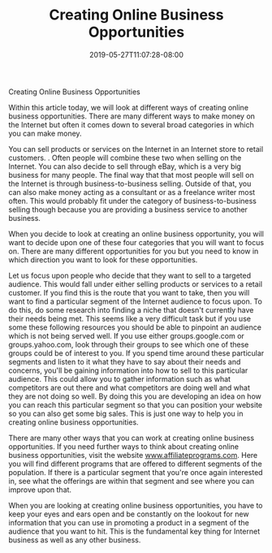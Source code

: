 ﻿---
title: "Creating Online Business Opportunities"
date: 2019-05-27T11:07:28-08:00
description: "creating an online business Tips for Web Success"
featured_image: "/images/creating an online business.jpg"
tags: ["creating an online business"]
---

Creating Online Business Opportunities

Within this article today, we will look at different ways of creating online business opportunities. There are many different ways to make money on the Internet but often it comes down to several broad categories in which you can make money.

You can sell products or services on the Internet in an Internet store to retail customers.  .  Often people will combine these two when selling on the Internet.  You can also decide to sell through eBay, which is a very big business for many people. The final way that that most people will sell on the Internet is through business-to-business selling.  Outside of that, you can also make money acting as a consultant or as a freelance writer most often.  This would probably fit under the category of business-to-business selling though because you are providing a business service to another business.

When you decide to look at creating an online business opportunity, you will want to decide upon one of these four categories that you will want to focus on.  There are many different opportunities for you but you need to know in which direction you want to look for these opportunities.

Let us focus upon people who decide that they want to sell to a targeted audience.  This would fall under either selling products or services to a retail customer.  If you find this is the route that you want to take, then you will want to find a particular segment of the Internet audience to focus upon.  To do this, do some research into finding a niche that doesn't currently have their needs being met.  This seems like a very difficult task but if you use some these following resources you should be able to pinpoint an audience which is not being served well.  If you use either groups.google.com or groups.yahoo.com, look through their groups to see which one of these groups could be of interest to you.  If you spend time around these particular segments and listen to it what they have to say about their needs and concerns, you'll be gaining information into how to sell to this particular audience.  This could allow you to gather information such as what competitors are out there and what competitors are doing well and what they are not doing so well.  By doing this you are developing an idea on how you can reach this particular segment so that you can position your website so you can also get some big sales.  This is just one way to help you in creating online business opportunities. 

There are many other ways that you can work at creating online business opportunities.  If you need further ways to think about creating online business opportunities, visit the website www.affiliateprograms.com.  Here you will find different programs that are offered to different segments of the population. If there is a particular segment that you're once again interested in, see what the offerings are within that segment and see where you can improve upon that.

When you are looking at creating online business opportunities, you have to keep your eyes and ears open and be constantly on the lookout for new information that you can use in promoting a product in a segment of the audience that you want to hit.  This is the fundamental key thing for Internet business as well as any other business.

